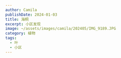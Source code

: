```yaml
---
author: Camila
publishDate: 2024-01-03
title: 海桐
excerpt: 小区发现
image: ~/assets/images/camila/202405/IMG_9189.JPG
category: 植物
tags:
  - 叶
  - 小区
---
```


